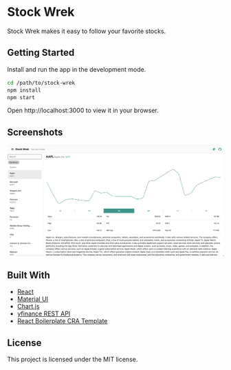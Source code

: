 # Stock Wrek

Stock Wrek makes it easy to follow your favorite stocks.
## Getting Started

Install and run the app in the development mode.

```sh
cd /path/to/stock-wrek
npm install
npm start
```

Open http://localhost:3000 to view it in your browser.
## Screenshots

![Alt text](./demo.png?raw=true "Stock Wrek")

## Built With
* [React](https://reactjs.org/)
* [Material UI](https://material-ui.com/)
* [Chart.js](https://www.chartjs.org/)
* [yfinance REST API](https://github.com/ap-t/yfinance-rest-api)
* [React Boilerplate CRA Template](https://react-boilerplate.github.io/react-boilerplate-cra-template/)
## License

This project is licensed under the MIT license.
